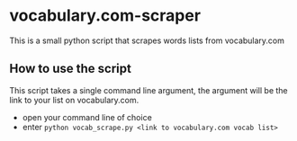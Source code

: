 # vocabulary.com-scraper
This is a small python script that scrapes words lists from vocabulary.com

## How to use the script
This script takes a single command line argument, the argument will be the link to your list on vocabulary.com.
* open your command line of choice
* enter ```python vocab_scrape.py <link to vocabulary.com vocab list>```


